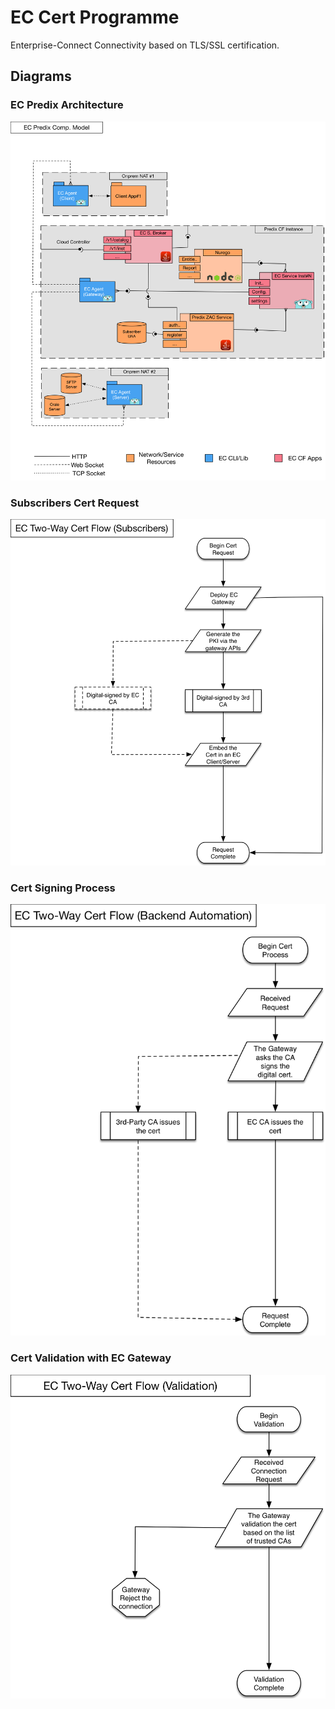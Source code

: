# EC Cert Programme
Enterprise-Connect Connectivity based on TLS/SSL certification.

## Diagrams
### EC Predix Architecture
![alt tag](docs/Predix_Overall_Architecture.png)

### Subscribers Cert Request
![alt tag](docs/Cert_Flow_(Subscribers).png)

### Cert Signing Process
![alt tag](docs/Cert_Flow_(Backend).png)

### Cert Validation with EC Gateway
![alt tag](docs/Cert_Flow_(Validation).png)